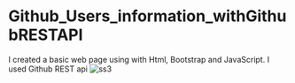 # Github_Users_information_withGithubRESTAPI
I created a basic web page using with Html, Bootstrap and JavaScript. I used Github REST api
![ss3](https://user-images.githubusercontent.com/80225142/179307553-dfbe11fe-be8d-4b53-a2b2-e0dd9a8aed89.png)
